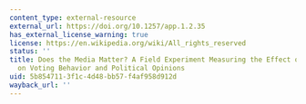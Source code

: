 ```yaml
---
content_type: external-resource
external_url: https://doi.org/10.1257/app.1.2.35
has_external_license_warning: true
license: https://en.wikipedia.org/wiki/All_rights_reserved
status: ''
title: Does the Media Matter? A Field Experiment Measuring the Effect of Newspapers
  on Voting Behavior and Political Opinions
uid: 5b854711-3f1c-4d48-bb57-f4af958d912d
wayback_url: ''
---
```

